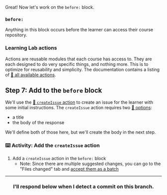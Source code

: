 Great! Now let's work on the `before:` block.

### `before:`
Anything in this block occurs before the learner can access their course repository.

### Learning Lab actions
Actions are reusable modules that each course has access to. They are each designed to do very specific things, and nothing more. This is to optimize for reusability and simplicity. The documentation contains a listing of [:book: all available actions](https://github.github.com/learning-lab-equipment/#/actions/).

## Step 7: Add to the `before` block

We'll use the [:book: `createIssue` action](https://github.github.com/learning-lab-equipment/#/actions/createIssue/) to create an issue for the learner with some initial instructions. The `createIssue` action requires two [:book: options](https://github.github.com/learning-lab-equipment/#/actions/createIssue/?id=options):
- a title
- the body of the response

We'll define both of those here, but we'll create the body in the next step.

### :keyboard: Activity: Add the `createIssue` action

1. Add a `createIssue` action in the `before:` block
    - Note: Since there are multiple suggested changes, you can go to the "Files changed" tab and [accept them as a batch](https://help.github.com/articles/incorporating-feedback-in-your-pull-request/)

<hr>
<h3 align="center">I'll respond below when I detect a commit on this branch.</h3>
